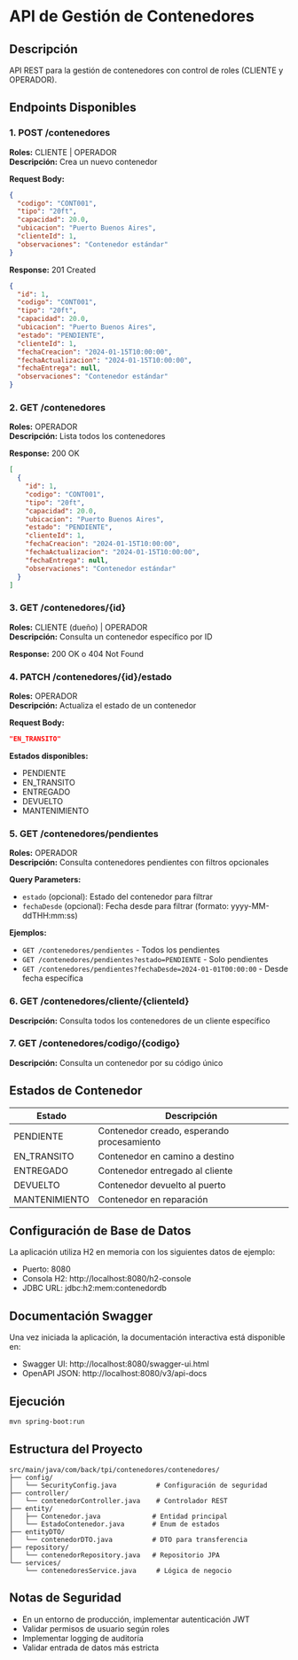 # API de Gestión de Contenedores

## Descripción
API REST para la gestión de contenedores con control de roles (CLIENTE y OPERADOR).

## Endpoints Disponibles

### 1. POST /contenedores
**Roles:** CLIENTE | OPERADOR  
**Descripción:** Crea un nuevo contenedor

**Request Body:**
```json
{
  "codigo": "CONT001",
  "tipo": "20ft",
  "capacidad": 20.0,
  "ubicacion": "Puerto Buenos Aires",
  "clienteId": 1,
  "observaciones": "Contenedor estándar"
}
```

**Response:** 201 Created
```json
{
  "id": 1,
  "codigo": "CONT001",
  "tipo": "20ft",
  "capacidad": 20.0,
  "ubicacion": "Puerto Buenos Aires",
  "estado": "PENDIENTE",
  "clienteId": 1,
  "fechaCreacion": "2024-01-15T10:00:00",
  "fechaActualizacion": "2024-01-15T10:00:00",
  "fechaEntrega": null,
  "observaciones": "Contenedor estándar"
}
```

### 2. GET /contenedores
**Roles:** OPERADOR  
**Descripción:** Lista todos los contenedores

**Response:** 200 OK
```json
[
  {
    "id": 1,
    "codigo": "CONT001",
    "tipo": "20ft",
    "capacidad": 20.0,
    "ubicacion": "Puerto Buenos Aires",
    "estado": "PENDIENTE",
    "clienteId": 1,
    "fechaCreacion": "2024-01-15T10:00:00",
    "fechaActualizacion": "2024-01-15T10:00:00",
    "fechaEntrega": null,
    "observaciones": "Contenedor estándar"
  }
]
```

### 3. GET /contenedores/{id}
**Roles:** CLIENTE (dueño) | OPERADOR  
**Descripción:** Consulta un contenedor específico por ID

**Response:** 200 OK o 404 Not Found

### 4. PATCH /contenedores/{id}/estado
**Roles:** OPERADOR  
**Descripción:** Actualiza el estado de un contenedor

**Request Body:**
```json
"EN_TRANSITO"
```

**Estados disponibles:**
- PENDIENTE
- EN_TRANSITO
- ENTREGADO
- DEVUELTO
- MANTENIMIENTO

### 5. GET /contenedores/pendientes
**Roles:** OPERADOR  
**Descripción:** Consulta contenedores pendientes con filtros opcionales

**Query Parameters:**
- `estado` (opcional): Estado del contenedor para filtrar
- `fechaDesde` (opcional): Fecha desde para filtrar (formato: yyyy-MM-ddTHH:mm:ss)

**Ejemplos:**
- `GET /contenedores/pendientes` - Todos los pendientes
- `GET /contenedores/pendientes?estado=PENDIENTE` - Solo pendientes
- `GET /contenedores/pendientes?fechaDesde=2024-01-01T00:00:00` - Desde fecha específica

### 6. GET /contenedores/cliente/{clienteId}
**Descripción:** Consulta todos los contenedores de un cliente específico

### 7. GET /contenedores/codigo/{codigo}
**Descripción:** Consulta un contenedor por su código único

## Estados de Contenedor

| Estado | Descripción |
|--------|-------------|
| PENDIENTE | Contenedor creado, esperando procesamiento |
| EN_TRANSITO | Contenedor en camino a destino |
| ENTREGADO | Contenedor entregado al cliente |
| DEVUELTO | Contenedor devuelto al puerto |
| MANTENIMIENTO | Contenedor en reparación |

## Configuración de Base de Datos

La aplicación utiliza H2 en memoria con los siguientes datos de ejemplo:
- Puerto: 8080
- Consola H2: http://localhost:8080/h2-console
- JDBC URL: jdbc:h2:mem:contenedordb

## Documentación Swagger

Una vez iniciada la aplicación, la documentación interactiva está disponible en:
- Swagger UI: http://localhost:8080/swagger-ui.html
- OpenAPI JSON: http://localhost:8080/v3/api-docs

## Ejecución

```bash
mvn spring-boot:run
```

## Estructura del Proyecto

```
src/main/java/com/back/tpi/contenedores/contenedores/
├── config/
│   └── SecurityConfig.java          # Configuración de seguridad
├── controller/
│   └── contenedorController.java    # Controlador REST
├── entity/
│   ├── Contenedor.java             # Entidad principal
│   └── EstadoContenedor.java       # Enum de estados
├── entityDTO/
│   └── contenedorDTO.java          # DTO para transferencia
├── repository/
│   └── contenedorRepository.java   # Repositorio JPA
└── services/
    └── contenedoresService.java     # Lógica de negocio
```

## Notas de Seguridad

- En un entorno de producción, implementar autenticación JWT
- Validar permisos de usuario según roles
- Implementar logging de auditoría
- Validar entrada de datos más estricta
